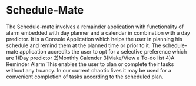 # Schedule-Mate
The Schedule-mate involves a remainder application with functionality of alarm embedded with day planner and a calendar in combination with a day predictor. 
It is a Console Application which helps the user in planning his schedule and remind them at the planned time or prior to it.
The schedule-mate application accredits the user to opt for a selective preference which are
1)Day predictor
2)Monthly Calender
3)Make/View a To-do list
4)A Reminder Alarm
 This enables the user to plan or complete their tasks without any truancy. 
 In our current chaotic lives it may be used for a convenient completion of tasks according to the scheduled plan.

